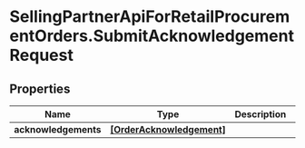 # SellingPartnerApiForRetailProcurementOrders.SubmitAcknowledgementRequest

## Properties
Name | Type | Description | Notes
------------ | ------------- | ------------- | -------------
**acknowledgements** | [**[OrderAcknowledgement]**](OrderAcknowledgement.md) |  | [optional] 


